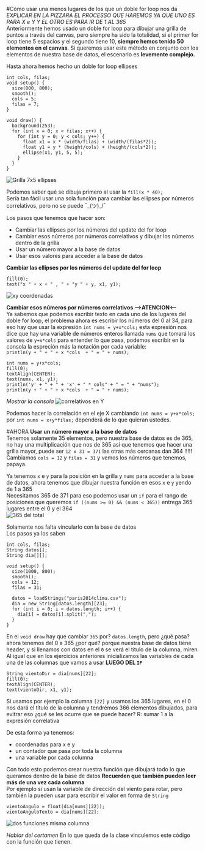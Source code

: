 #Cómo usar una menos lugares de los que un doble for loop nos da
*EXPLICAR EN LA PIZZARA EL PROCESSO QUE HAREMOS YA QUE UNO ES PARA X e Y Y EL OTRO ES PARA IR DE 1 AL 365*  
Anteriormente hemos usado un doble for loop para dibujar una grilla de puntos a través del canvas, pero siempre ha sido la totalidad, si el primer for loop tiene 5 espacios y el segundo tiene 10, **siempre hemos tenido 50 elementos en el canvas**. Si queremos usar este método en conjunto con los elementos de nuestra base de datos, el escenario es **levemente complejo.**  

Hasta ahora hemos hecho un doble for loop ellipses
```{processing}
int cols, filas;
void setup() {
  size(800, 800);
  smooth();
  cols = 5;
  filas = 7;
}

void draw() {
  background(253);
  for (int x = 0; x < filas; x++) {
    for (int y = 0; y < cols; y++) {
      float x1 = x * (width/filas) + (width/(filas*2));
      float y1 = y * (height/cols) + (height/(cols*2));
      ellipse(x1, y1, 5, 5);
    }
  }
}
```
![Grilla 7x5 ellipses](https://github.com/nicotron/EDII-guides/blob/master/s12/s12Grilla/s12Grilla01-7x5-ellipse.png)  

Podemos saber qué se dibuja primero al usar la `fill(x * 40);`  
Sería tan fácil usar una sola función para cambiar las ellipses por números correlativos, pero no se puede ¯\_(ツ)_/¯  

Los pasos que tenemos que hacer son:
- Cambiar las ellipses por los números del update del for loop
- Cambiar esos números por números correlativos y dibujar los números dentro de la grilla
- Usar un número mayor a la base de datos
- Usar esos valores para acceder a la base de datos  

**Cambiar las ellipses por los números del update del for loop**  
```{processing}
fill(0);
text("x " + x + " , " + "y " + y, x1, y1);
```
![xy coordenadas](https://github.com/nicotron/EDII-guides/blob/master/s12/s12Grilla/s12Grilla01-7x5-xy.png)  

**Cambiar esos números por números correlativos -->ATENCION<--**  
Ya sabemos que podemos escribir texto en cada uno de los lugares del doble for loop, el problema ahora es escribir los números del 0 al 34, para eso hay que usar la expresión `int nums = y+x*cols;` esta expresión nos dice que hay una variable de números enteros llamada `nums` que tomará los valores de `y+x*cols` para entender lo que pasa, podemos escribir en la consola la espreción más la notación por cada variable:  
`println(y + " + " + x *cols  + " = " + nums);`  

```{processing}
int nums = y+x*cols;
fill(0);
textAlign(CENTER);
text(nums, x1, y1);
println('y' + " + " + 'x' + " * cols" + " = " + "nums");
println(y + " + " + x *cols  + " = " + nums);
```
*Mostrar la consola*
![correlativos en Y](https://github.com/nicotron/EDII-guides/blob/master/s12/s12Grilla/s12Grilla01-7x5-correlativosY.png)  

Podemos hacer la correlación en el eje X cambiando `int nums = y+x*cols;` por `int nums = x+y*filas;` dependerá de lo que quieran ustedes. 

#AHORA
**Usar un número mayor a la base de datos**  
Tenemos solamente 35 elementos, pero nuestra base de datos es de 365, no hay una multiplicación que nos de 365 así que tenemos que hacer una grilla mayor, puede ser `12 x 31 = 371` las otras más cercanas dan 364 !!!!!  
Cambiamos `cols = 12` y `filas = 31` y vemos los números que tenemos, papaya. 

Ya tenemos `x` e `y` para la posición en la grilla y `nums` para acceder a la base de datos, ahora tenemos que dibujar nuestra función en esos `x` e `y` yendo de 1 a 365  
Necesitamos 365 de 371 para eso podemos usar un `if` para el rango de posiciones que queremos
`if ((nums >= 0) && (nums < 365))` entrega 365 lugares entre el 0 y el 364  
![365 del total](https://github.com/nicotron/EDII-guides/blob/master/s12/s12Grilla/s12Grilla01-12x31-365-de-371.png)

Solamente nos falta vincularlo con la base de datos  
Los pasos ya los saben
```{processing}
int cols, filas;
String datos[];
String dia[][];

void setup() {
  size(1000, 800);
  smooth();
  cols = 12;
  filas = 31;
  
  datos = loadStrings("paris2014clima.csv");
  dia = new String[datos.length][23];
  for (int i = 0; i < datos.length; i++) {
    dia[i] = datos[i].split(",");
  }
}
```
En el `void draw` hay que cambiar `365` por? `datos.length`, pero ¿qué pasa? ahora tenemos del 0 a 365 ¿por qué? porque nuestra base de datos tiene header, y si llenamos con datos en el `0` se verá el titulo de la columna, miren
Al igual que en los ejercicios anteriores inicializamos las variables de cada una de las columnas que vamos a usar **LUEGO DEL `IF`**  
```{processing}
String vientoDir = dia[nums][22];
fill(0);
textAlign(CENTER);
text(vientoDir, x1, y1);
```
Si usamos por ejemplo la columna `[22]` y usamos los 365 lugares, en el 0 nos dará el título de la columna y tendrémos 366 elementos dibujados, para evitrar eso ¿qué se les ocurre que se puede hacer? R: sumar 1 a la expresión correlativa

De esta forma ya tenemos:
- coordenadas para x e y
- un contador que pasa por toda la columna
- una variable por cada columna

Con todo esto podemos crear nuestra función que dibujará todo lo que queramos dentro de la base de datos
**Recuerden que también pueden leer más de una vez cada columna**  
Por ejemplo si usan la variable de dirección del viento para rotar, pero también la pueden usar para escribir el valor en forma de `String`
```{processing}
vientoAngulo = float(dia[nums][22]);
vientoAnguloTexto = dia[nums][22];
```
![dos funciones misma columna](https://github.com/nicotron/EDII-guides/blob/master/s12/s12Grilla/s12Grilla01-12x31-funcion-lectura-doble-de-misma-columna.png)

*Hablar del certamen*
En lo que queda de la clase vinculemos este código con la función que tienen.

